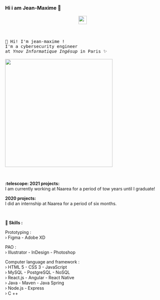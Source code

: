 ### Hi i am Jean-Maxime 👋


<!--
**T412T/T412T** is a ✨ _special_ ✨ repository because its `README.md` (this file) appears on your GitHub profile.

Here are some ideas to get you started:

- 🔭 I’m currently working on ...
- 🌱 I’m currently learning ...
- 👯 I’m looking to collaborate on ...
- 🤔 I’m looking for help with ...
- 💬 Ask me about ...
- 📫 How to reach me: ...
- 😄 Pronouns: ...
- ⚡ Fun fact: ...
-->


<p align="center">
  <img src="https://user-images.githubusercontent.com/56034778/169770469-b1ac20c9-fd95-459b-adb1-2f80dc2c15de.png" width="27px">

  <br><br>
  <samp>
    :wave: Hi! I'm jean-maxime ! 
    <br>I'm a cybersecurity engineer
    <br>at <em>Ynov Informatique Ingésup</em> in Paris :sparkles:<br><br>
    <img src="https://www.naarea.fr/wp-content/uploads/2021/11/photo-planete.jpg" width="350px" align="center">
  </samp>
</p>

<br>

<p>
  <b>:telescope: 2021 projects:</b><br>
I am currently working at Naarea for a period of tow years until I graduate!

<b> 2020 projects:</b><br>
I did an internship at Naarea for a period of six months. 

</p>
<br>
<p>
  <b>🚀 Skills :</b><br>

Prototyping :<br>
› Figma - Adobe XD<br>

PAO :<br>
› Illustrator - InDesign - Photoshop<br>

Computer language and framework :<br>
› HTML 5 - CSS 3 - JavaScript<br>
› MySQL - PostgreSQL - NoSQL<br>
› React.js - Angular - React Native<br>
› Java - Maven - Java Spring<br>
› Node.js - Express<br>
› C ++<br>

</p>
